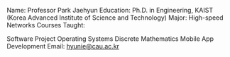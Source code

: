 Name: Professor Park Jaehyun
Education:
Ph.D. in Engineering, KAIST (Korea Advanced Institute of Science and Technology)
Major: High-speed Networks
Courses Taught:

Software Project
Operating Systems
Discrete Mathematics
Mobile App Development
Email: hyunie@cau.ac.kr